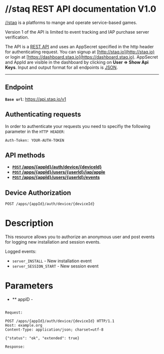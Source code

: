# //staq REST API documentation V1.0

[//staq](http://staq.io) is a platforms to mange and operate service-based games.

Version 1 of the API is limited to event tracking and IAP purchase server verification.

The API is a [REST API](http://en.wikipedia.org/wiki/Representational_State_Transfer "RESTful")
and uses an AppSecret specified in the http header for authenticating request.
You can signup at [http://staq.io](http://staq.io) or login at [https://dashboard.staq.io](https://dashboard.staq.io).
AppSecret and AppId are visible in the dashboard by clicking on **User => Show Api Keys**.
Input and output format for all endpoints is [JSON](http://json.org/ "JSON").

***

## Endpoint

**<code>Base url</code>**: https://api.staq.io/v1

## Authenticating requests

In order to authenticate your requests you need to specifiy the following parameter in the <code>HTTP HEADER</code>:

```
Auth-Token: YOUR-AUTH-TOKEN
```

## API methods

- **[<code>POST</code> /apps/{appId}/auth/device/{deviceId}](#auth-post)**
- **[<code>POST</code> /apps/{appId}/users/{userId}/iap/apple](#iap-apple-post)**
- **[<code>POST</code> /apps/{appId}/users/{userId}/events](#events-post)**

## <a id="auth-post"></a>Device Authorization

<code>POST /apps/{appId}/auth/device/{deviceId}</code>

# Description

This resource allows you to authorize an anonymous user and post events for logging new installation and session events.

Logged events:

- <code>server_INSTALL</code> - New installation event
- <code>server_SESSION_START</code> - New session event

# Parameters

- ** appID - 

<pre><code>
Request:

POST /apps/{appId}/auth/device/{deviceId} HTTP/1.1
Host: example.org
Content-Type: application/json; charset=utf-8

{"status": "ok", "extended": true}

Response:



</code></pre>


